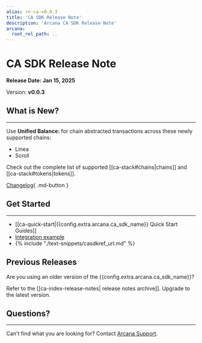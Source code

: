 ```yaml
---
alias: rn-ca-v0.0.3
title: 'CA SDK Release Note'
description: 'Arcana CA SDK Release Note'
arcana:
  root_rel_path: ..
---
```


# CA SDK Release Note

**Release Date: Jan 15, 2025**  

Version: **v0.0.3**

## What is New?

---
 
Use **Unified Balance:** for chain abstracted transactions across these newly supported chains:

* Linea
* Scroll

Check out the complete list of supported [[ca-stack#chains|chains]] and [[ca-stack#tokens|tokens]].

[Changelog](https://github.com/arcana-network/ca-sdk/releases/latest){ .md-button } 

## Get Started

---

* [[ca-quick-start|{{config.extra.arcana.ca_sdk_name}} Quick Start Guides]]
* [Integration example](https://github.com/arcana-network/ca-sdk/tree/main/example)
* {% include "./text-snippets/casdkref_url.md" %}

## Previous Releases

Are you using an older version of the {{config.extra.arcana.ca_sdk_name}}?

Refer to the [[ca-index-release-notes| release notes archive]]. Upgrade to the latest version.

## Questions? 

---

Can't find what you are looking for? Contact [Arcana Support]({{page.meta.arcana.root_rel_path}}/support/index.md).